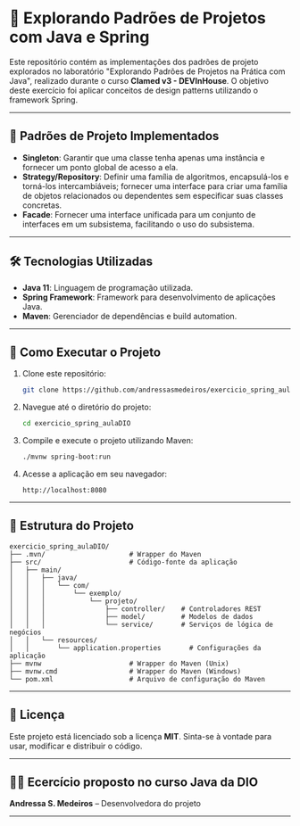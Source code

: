 # 🧩 Explorando Padrões de Projetos com Java e Spring

Este repositório contém as implementações dos padrões de projeto explorados no laboratório "Explorando Padrões de Projetos na Prática com Java", realizado durante o curso **Clamed v3 - DEVInHouse**. O objetivo deste exercício foi aplicar conceitos de design patterns utilizando o framework Spring.

---

## 🧠 Padrões de Projeto Implementados

- **Singleton**: Garantir que uma classe tenha apenas uma instância e fornecer um ponto global de acesso a ela.
- **Strategy/Repository**: Definir uma família de algoritmos, encapsulá-los e torná-los intercambiáveis; fornecer uma interface para criar uma família de objetos relacionados ou dependentes sem especificar suas classes concretas.
- **Facade**: Fornecer uma interface unificada para um conjunto de interfaces em um subsistema, facilitando o uso do subsistema.

---

## 🛠️ Tecnologias Utilizadas

- **Java 11**: Linguagem de programação utilizada.
- **Spring Framework**: Framework para desenvolvimento de aplicações Java.
- **Maven**: Gerenciador de dependências e build automation.

---

## 🚀 Como Executar o Projeto

1. Clone este repositório:
   ```bash
   git clone https://github.com/andressasmedeiros/exercicio_spring_aulaDIO.git
   ```

2. Navegue até o diretório do projeto:
   ```bash
   cd exercicio_spring_aulaDIO
   ```

3. Compile e execute o projeto utilizando Maven:
   ```bash
   ./mvnw spring-boot:run
   ```

4. Acesse a aplicação em seu navegador:
   ```
   http://localhost:8080
   ```

---

## 📂 Estrutura do Projeto

```
exercicio_spring_aulaDIO/
├── .mvn/                     # Wrapper do Maven
├── src/                      # Código-fonte da aplicação
│   ├── main/
│   │   ├── java/
│   │   │   └── com/
│   │   │       └── exemplo/
│   │   │           └── projeto/
│   │   │               ├── controller/    # Controladores REST
│   │   │               ├── model/         # Modelos de dados
│   │   │               └── service/       # Serviços de lógica de negócios
│   │   └── resources/
│   │       └── application.properties       # Configurações da aplicação
├── mvnw                      # Wrapper do Maven (Unix)
├── mvnw.cmd                  # Wrapper do Maven (Windows)
└── pom.xml                   # Arquivo de configuração do Maven
```

---

## 📄 Licença

Este projeto está licenciado sob a licença **MIT**. Sinta-se à vontade para usar, modificar e distribuir o código.

---

## 👩‍💻 Ecercício proposto no curso Java da DIO

**Andressa S. Medeiros** – Desenvolvedora do projeto

---
